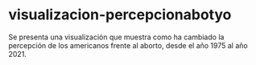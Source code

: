 # visualizacion-percepcionabotyo

Se presenta una visualización que muestra como ha cambiado la percepción de los americanos frente al aborto, desde el año 1975 al año 2021. 
